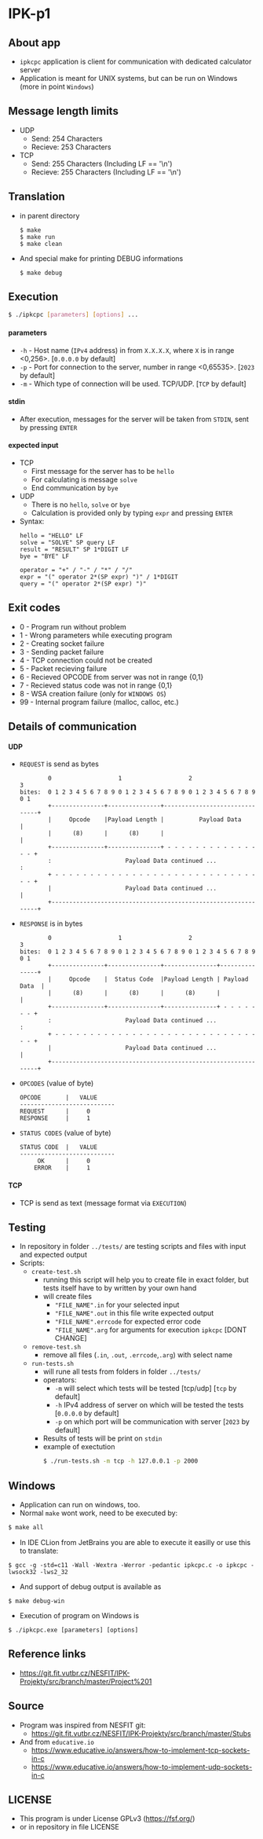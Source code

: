 # IPK-p1

## About app
- `ipkcpc` application is client for communication with dedicated calculator server
- Application is meant for UNIX systems, but can be run on Windows (more in point `Windows`)

## Message length limits
- UDP
    - Send: 254 Characters
    - Recieve: 253 Characters
- TCP
    - Send: 255 Characters (Including LF == '\n')
    - Recieve: 255 Characters (Including LF == '\n')

## Translation
- in parent directory
    ```
    $ make
    $ make run
    $ make clean
    ```
- And special make for printing DEBUG informations
    ```
    $ make debug
    ```

## Execution
```bash
$ ./ipkcpc [parameters] [options] ...
```
#### parameters
- `-h` - Host name (`IPv4` address) in from `X.X.X.X`, where `X` is in range <0,256>. 
[`0.0.0.0` by default]
- `-p` - Port for connection to the server, number in range <0,65535>.
[`2023` by default]
- `-m` - Which type of connection will be used. TCP/UDP.
[`TCP` by default]
#### stdin
- After execution, messages for the server will be taken from `STDIN`, sent by pressing `ENTER`

#### expected input
- TCP
    - First message for the server has to be `hello`
    - For calculating is message `solve`
    - End communication by `bye`
- UDP
    - There is no `hello`, `solve` or `bye`
    - Calculation is provided only by typing `expr` and pressing `ENTER`
- Syntax:
    ```
    hello = "HELLO" LF
    solve = "SOLVE" SP query LF
    result = "RESULT" SP 1*DIGIT LF
    bye = "BYE" LF
    ```
    ```
    operator = "+" / "-" / "*" / "/"
    expr = "(" operator 2*(SP expr) ")" / 1*DIGIT
    query = "(" operator 2*(SP expr) ")"
    ```
   

## Exit codes
- 0 - Program run without problem
- 1 - Wrong parameters while executing program 
- 2 - Creating socket failure
- 3 - Sending packet failure
- 4 - TCP connection could not be created
- 5 - Packet recieving failure
- 6 - Recieved OPCODE from server was not in range {0,1}
- 7 - Recieved status code was not in range {0,1}
- 8 - WSA creation failure (only for `WINDOWS OS`)
- 99 - Internal program failure (malloc, calloc, etc.)

## Details of communication
#### UDP
- `REQUEST` is send as bytes
    ```
            0                   1                   2                   3
    bites:  0 1 2 3 4 5 6 7 8 9 0 1 2 3 4 5 6 7 8 9 0 1 2 3 4 5 6 7 8 9 0 1
            +---------------+---------------+-------------------------------+
            |     Opcode    |Payload Length |          Payload Data         |
            |      (8)      |      (8)      |                               |
            +---------------+---------------+ - - - - - - - - - - - - - - - +
            :                     Payload Data continued ...                :
            + - - - - - - - - - - - - - - - - - - - - - - - - - - - - - - - +
            |                     Payload Data continued ...                |
            +---------------------------------------------------------------+
    ```
- `RESPONSE` is in bytes
    ```
            0                   1                   2                   3
    bites:  0 1 2 3 4 5 6 7 8 9 0 1 2 3 4 5 6 7 8 9 0 1 2 3 4 5 6 7 8 9 0 1
            +---------------+---------------+---------------+---------------+
            |     Opcode    |  Status Code  |Payload Length | Payload Data  |
            |      (8)      |      (8)      |      (8)      |               |
            +---------------+---------------+---------------+ - - - - - - - +
            :                     Payload Data continued ...                :
            + - - - - - - - - - - - - - - - - - - - - - - - - - - - - - - - +
            |                     Payload Data continued ...                |
            +---------------------------------------------------------------+
    ```
- `OPCODES` (value of byte)
    ```
    OPCODE       |   VALUE
    ---------------------------
    REQUEST      |     0
    RESPONSE     |     1
    ```

- `STATUS CODES` (value of byte)
    ```
    STATUS CODE  |   VALUE
    ---------------------------
         OK      |     0
        ERROR    |     1
    ```

#### TCP
- TCP is send as text (message format via `EXECUTION`)

## Testing
- In repository in folder `../tests/` are testing scripts and files with input and expected output
- Scripts:
    - `create-test.sh` 
        - running this script will help you to create file in exact folder, but tests itself have to by written by your own hand
        - will create files
            - `"FILE_NAME".in` for your selected input
            - `"FILE_NAME".out` in this file write expected output
            - `"FILE_NAME".errcode` for expected error code
            - `"FILE_NAME".arg` for arguments for execution `ipkcpc` [DONT CHANGE]
    - `remove-test.sh`
        - remove all files (`.in`, `.out`, `.errcode`,`.arg`) with select name
    - `run-tests.sh`
        - will rune all tests from folders in folder `../tests/`
        - operators:
            - `-m` will select which tests will be tested [tcp/udp]
            [`tcp` by default]
            - `-h` IPv4 address of server on which will be tested the tests
            [`0.0.0.0` by default]
            - `-p` on which port will be communication with server
            [`2023` by default]
        - Results of tests will be print on `stdin`
        - example of exectution
            ```bash
            $ ./run-tests.sh -m tcp -h 127.0.0.1 -p 2000
            ```
        
## Windows
- Application can run on windows, too.
- Normal `make` wont work, need to be executed by:
```bash
$ make all
```
- In IDE CLion from JetBrains you are able to execute it easilly or use this to translate:
```
$ gcc -g -std=c11 -Wall -Wextra -Werror -pedantic ipkcpc.c -o ipkcpc -lwsock32 -lws2_32
```
- And support of debug output is available as
```
$ make debug-win
```
- Execution of program on Windows is
```
$ ./ipkcpc.exe [parameters] [options]
```

## Reference links
- https://git.fit.vutbr.cz/NESFIT/IPK-Projekty/src/branch/master/Project%201

## Source
- Program was inspired from NESFIT git:
    - https://git.fit.vutbr.cz/NESFIT/IPK-Projekty/src/branch/master/Stubs
- And from `educative.io`
    - https://www.educative.io/answers/how-to-implement-tcp-sockets-in-c
    - https://www.educative.io/answers/how-to-implement-udp-sockets-in-c

## LICENSE
- This program is under License GPLv3 (<https://fsf.org/>)
- or in repository in file LICENSE